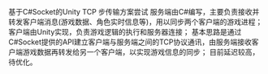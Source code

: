 基于C#Socket的Unity TCP 步传输方案尝试
服务端由C#编写，主要负责接收并转发客户端消息(游戏数据、角色实时信息等)，用以同步两个客户端的游戏进程；
客户端由Unity实现，负责游戏逻辑的执行和服务器连接；
基本思路是通过C#Socket提供的API建立客户端与服务端之间的TCP协议通讯，由服务端接收客户端游戏数据再转发给另一个客户端，以实现游戏信息的同步；
目前延迟较高，待优化。
